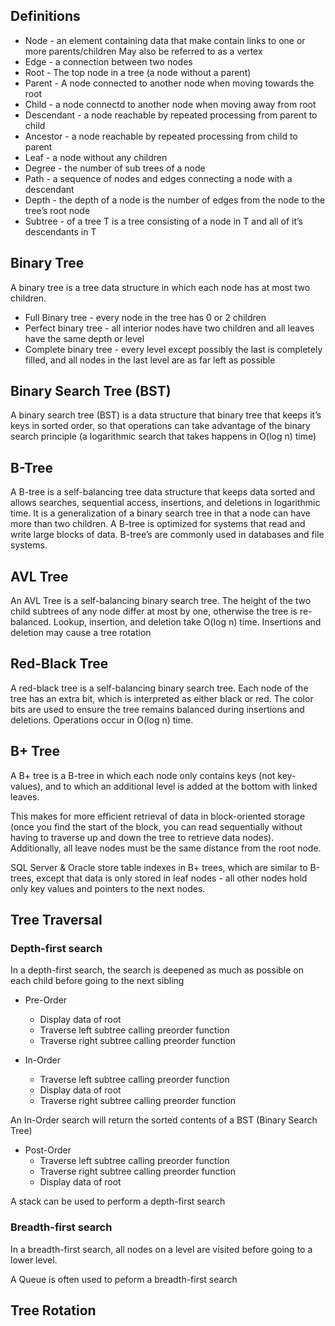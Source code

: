 ## Definitions
- Node - an element containing data that make contain links to one or more parents/children May also be referred to as a vertex
- Edge - a connection between two nodes
- Root - The top node in a tree (a node without a parent)
- Parent - A node connected to another node when moving towards the root
- Child - a node connectd to another node when moving away from root
- Descendant - a node reachable by repeated processing from parent to child
- Ancestor - a node reachable by repeated processing from child to parent
- Leaf - a node without any children
- Degree - the number of sub trees of a node
- Path - a sequence of nodes and edges connecting a node with a descendant
- Depth - the depth of a node is the number of edges from the node to the tree’s root node
- Subtree - of a tree T is a tree consisting of a node in T and all of it’s descendants in T

## Binary Tree

A binary tree is a tree data structure in which each node has at most two children.

- Full Binary tree - every node in the tree has 0 or 2 children
- Perfect binary tree - all interior nodes have two children and all leaves have the same depth or level
- Complete binary tree - every level except possibly the last is completely filled, and all nodes in the last level are as far left as possible

## Binary Search Tree (BST)
A binary search tree (BST) is a data structure that binary tree that keeps it’s keys in sorted order, so that operations can take advantage of the binary search principle (a logarithmic search that takes happens in O(log n) time)

## B-Tree
A B-tree is a self-balancing tree data structure that keeps data sorted and allows searches, sequential access, insertions, and deletions in logarithmic time. It is a generalization of a binary search tree in that a node can have more than two children. A B-tree is optimized for systems that read and write large blocks of data. B-tree’s are commonly used in databases and file systems.

## AVL Tree
An AVL Tree is a self-balancing binary search tree. The height of the two child subtrees of any node differ at most by one, otherwise the tree is re-balanced. Lookup, insertion, and deletion take O(log n) time. Insertions and deletion may cause a tree rotation

## Red-Black Tree
A red-black tree is a self-balancing binary search tree. Each node of the tree has an extra bit, which is interpreted as either black or red. The color bits are used to ensure the tree remains balanced during insertions and deletions. Operations occur in O(log n) time.

## B+ Tree
A B+ tree is a B-tree in which each node only contains keys (not key-values), and to which an additional level is added at the bottom with linked leaves.

This makes for more efficient retrieval of data in block-oriented storage (once you find the start of the block, you can read sequentially without having to traverse up and down the tree to retrieve data nodes). Additionally, all leave nodes must be the same distance from the root node.

SQL Server & Oracle store table indexes in B+ trees, which are similar to B-trees, except that data is only stored in leaf nodes - all other nodes hold only key values and pointers to the next nodes.

## Tree Traversal

### Depth-first search
In a depth-first search, the search is deepened as much as possible on each child before going to the next sibling

- Pre-Order
  - Display data of root
  - Traverse left subtree calling preorder function
  - Traverse right subtree calling preorder function

- In-Order
  - Traverse left subtree calling preorder function
  - Display data of root
  - Traverse right subtree calling preorder function

An In-Order search will return the sorted contents of a BST (Binary Search Tree)

- Post-Order
  - Traverse left subtree calling preorder function
  - Traverse right subtree calling preorder function
  - Display data of root

A stack can be used to perform a depth-first search

### Breadth-first search
In a breadth-first search, all nodes on a level are visited before going to a lower level.

A Queue is often used to peform a breadth-first search


## Tree Rotation
